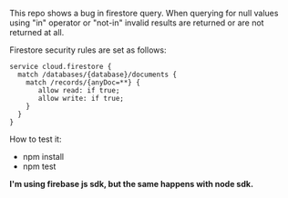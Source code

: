 This repo shows a bug in firestore query. When querying for null values using "in" operator or "not-in" invalid results are returned or are not returned at all.

Firestore security rules are set as follows:
```
service cloud.firestore {
  match /databases/{database}/documents {
    match /records/{anyDoc=**} {
       allow read: if true;
       allow write: if true;
    }
  }
}
```

How to test it:
* npm install
* npm test

**I'm using firebase js sdk, but the same happens with node sdk.**